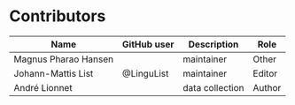 # Contributors

Name               | GitHub user  | Description    | Role
---                | ---          | ---            | ---
Magnus Pharao Hansen |  | maintainer | Other
Johann-Mattis List | @LinguList   | maintainer     | Editor
André Lionnet | | data collection | Author
